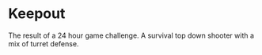 # Keepout
The result of a 24 hour game challenge. A survival top down shooter with a mix of turret defense.

